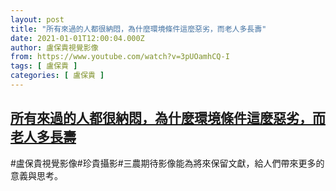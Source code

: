 ```yaml
---
layout: post
title: "所有來過的人都很納悶，為什麼環境條件這麼惡劣，而老人多長壽"
date: 2021-01-01T12:00:04.000Z
author: 盧保貴視覺影像
from: https://www.youtube.com/watch?v=3pUOamhCQ-I
tags: [ 盧保貴 ]
categories: [ 盧保貴 ]
---
```

<!--1609502404000-->
[所有來過的人都很納悶，為什麼環境條件這麼惡劣，而老人多長壽](https://www.youtube.com/watch?v=3pUOamhCQ-I)
------

<div>
#盧保貴視覺影像#珍貴攝影#三農期待影像能為將來保留文獻，給人們帶來更多的意義與思考。
</div>
